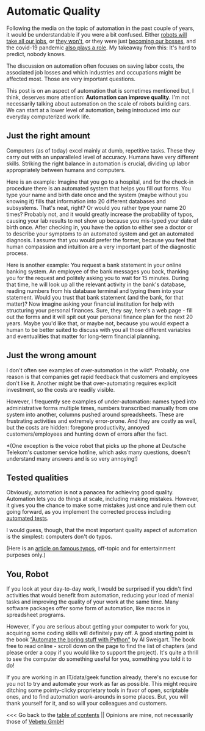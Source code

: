# Automatic Quality

Following the media on the topic of automation in the past couple of years, it would be understandable if you were a bit confused.
Either [robots will take all our jobs](https://www.theguardian.com/commentisfree/2018/feb/01/robots-take-our-jobs-amazon-go-seattle),
or [they won't](https://www.wired.com/2017/08/robots-will-not-take-your-job/), or they were just 
[becoming our bosses](https://www.theverge.com/2020/2/27/21155254/automation-robots-unemployment-jobs-vs-human-google-amazon),
and the covid-19 pandemic [also plays a role](https://www.economist.com/finance-and-economics/2020/07/30/the-fear-of-robots-displacing-workers-has-returned).
My takeaway from this: It's hard to predict, nobody knows.

The discussion on automation often focuses on saving labor costs, the associated job losses 
and which industries and occupations might be affected most.
Those are very important questions.

This post is on an aspect of automation that is sometimes mentioned but, I think, deserves more attention:
**Automation can improve quality**.
I'm not necessarily talking about automation on the scale of robots building cars. 
We can start at a lower level of automation, being introduced into our everyday computerized work life.


## Just the right amount

Computers (as of today) excel mainly at dumb, repetitive tasks.
These they carry out with an unparalleled level of accuracy.
Humans have very different skills.
Striking the right balance in automation is crucial, dividing up labor appropriately between humans and computers.

Here is an example: Imagine that you go to a hospital, and for the check-in procedure there is an automated system
that helps you fill out forms.
You type your name and birth date once and the system (maybe without you knowing it) fills that information into
20 different databases and subsystems.
That's neat, right? Or would you rather type your name 20 times?
Probably not, and it would greatly increase the probability of typos, causing your lab results to not show up because you mis-typed your date of birth once.
After checking in, you have the option to either see a doctor or to describe your symptoms to an automated system and get an automated diagnosis.
I assume that you would prefer the former, because you feel that human compassion and intuition are a very important part of the diagnostic process.

Here is another example: You request a bank statement in your online banking system.
An employee of the bank messages you back, thanking you for the request and politely asking you to wait for 15 minutes.
During that time, he will look up all the relevant activity in the bank's database,
reading numbers from his database terminal and typing them into your statement.
Would you trust that bank statement (and the bank, for that matter)?
Now imagine asking your financial institution for help with structuring your personal finances.
Sure, they say, here's a web page - fill out the forms and it will spit out your personal finance plan for the next 20 years.
Maybe you'd like that, or maybe not, because you would expect a human to be better suited to discuss with you all those different
variables and eventualities that matter for long-term financial planning.


## Just the wrong amount

I don't often see examples of over-automation in the wild*.
Probably, one reason is that companies get rapid feedback that customers and employees don't like it.
Another might be that over-automating requires explicit investment, so the costs are readily visible.

However, I frequently see examples of under-automation: names typed into administrative forms multiple times, 
numbers transcribed manually from one system into another, columns pushed around spreadsheets.
These are frustrating activities and extremely error-prone.
And they are costly as well, but the costs are hidden: foregone productivity, annoyed customers/employees and 
hunting down of errors after the fact.

*(One exception is the voice robot that picks up the phone at Deutsche Telekom's customer service hotline, which
asks many questions, doesn't understand many answers and is so very annoying!)


## Tested qualities

Obviously, automation is not a panacea for achieving good quality.
Automation lets you do things at scale, including making mistakes.
However, it gives you the chance to make some mistakes just once and rule them out going forward,
as you implement the corrected process including [automated tests](three_levels_analytics_testing.md).

I would guess, though, that the most important quality aspect of automation is the simplest: computers don't do typos.

(Here is an [article on famous typos](https://www.six-degrees.com/the-high-cost-of-small-mistakes-the-most-expensive-typos-of-all-time/),
off-topic and for entertainment purposes only.)


## You, Robot

If you look at your day-to-day work, I would be surprised if you didn't find activities that would benefit from automation,
reducing your load of menial tasks and improving the quality of your work at the same time.
Many software packages offer some form of automation, like macros in spreadsheet programs.

However, if you are serious about getting your computer to work for you, acquiring some coding skills will definitely pay off.
A good starting point is the book ["Automate the boring stuff with Python"](http://automatetheboringstuff.com/) by Al Sweigart.
The book free to read online - scroll down on the page to find the list of chapters (and please order a copy if you would like to support the project).
It's quite a thrill to see the computer do something useful for you, something you told it to do!

If you are working in an IT/data/geek function already, there's no excuse for you not to try and automate your work as far as possible.
This might require ditching some pointy-clicky proprietary tools in favor of open, scriptable ones, and to find automation work-arounds in some places.
But, you will thank yourself for it, and so will your colleagues and customers.



<<< Go back to the [table of contents](../README.md) || Opinions are mine, not necessarily those of [Vebeto GmbH](https://www.vebeto.de)

